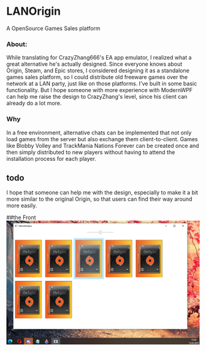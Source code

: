 # LANOrigin
 A OpenSource Games Sales platform 

### About:
While translating for CrazyZhang666's EA app emulator, I realized what a great alternative he's actually designed. Since everyone knows about Origin, Steam, and Epic stores, I considered designing it as a standalone games sales platform, so I could distribute old freeware games over the network at a LAN party, just like on those platforms. I've built in some basic functionality. But I hope someone with more experience with ModernWPF can help me raise the design to CrazyZhang's level, since his client can already do a lot more.


### Why 
In a free environment, alternative chats can be implemented that not only load games from the server but also exchange them client-to-client. Games like Blobby Volley and TrackMania Nations Forever can be created once and then simply distributed to new players without having to attend the installation process for each player.

## todo
I hope that someone can help me with the design, especially to make it a bit more similar to the original Origin, so that users can find their way around more easily.


##the Front
![LAN Origin Screenshot](originLAN.png)


